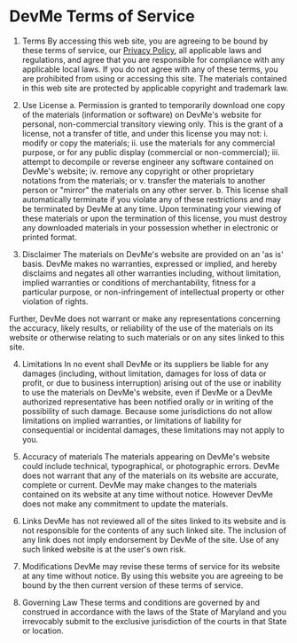 # DevMe Terms of Service

1. Terms
By accessing this web site, you are agreeing to be bound by these terms of service, our [Privacy Policy](./privacy.html), all applicable laws and regulations, and agree that you are responsible for compliance with any applicable local laws. If you do not agree with any of these terms, you are prohibited from using or accessing this site. The materials contained in this web site are protected by applicable copyright and trademark law.

2. Use License
  a. Permission is granted to temporarily download one copy of the materials (information or software) on DevMe's website for personal, non-commercial transitory viewing only. This is the grant of a license, not a transfer of title, and under this license you may not:
    i. modify or copy the materials;
    ii. use the materials for any commercial purpose, or for any public display (commercial or non-commercial);
    iii. attempt to decompile or reverse engineer any software contained on DevMe's website;
    iv. remove any copyright or other proprietary notations from the materials; or
    v. transfer the materials to another person or "mirror" the materials on any other server.
  b. This license shall automatically terminate if you violate any of these restrictions and may be terminated by DevMe at any time. Upon terminating your viewing of these materials or upon the termination of this license, you must destroy any downloaded materials in your possession whether in electronic or printed format.

3. Disclaimer
The materials on DevMe's website are provided on an 'as is' basis. DevMe makes no warranties, expressed or implied, and hereby disclaims and negates all other warranties including, without limitation, implied warranties or conditions of merchantability, fitness for a particular purpose, or non-infringement of intellectual property or other violation of rights.

Further, DevMe does not warrant or make any representations concerning the accuracy, likely results, or reliability of the use of the materials on its website or otherwise relating to such materials or on any sites linked to this site.

4. Limitations
In no event shall DevMe or its suppliers be liable for any damages (including, without limitation, damages for loss of data or profit, or due to business interruption) arising out of the use or inability to use the materials on DevMe's website, even if DevMe or a DevMe authorized representative has been notified orally or in writing of the possibility of such damage. Because some jurisdictions do not allow limitations on implied warranties, or limitations of liability for consequential or incidental damages, these limitations may not apply to you.

5. Accuracy of materials
The materials appearing on DevMe's website could include technical, typographical, or photographic errors. DevMe does not warrant that any of the materials on its website are accurate, complete or current. DevMe may make changes to the materials contained on its website at any time without notice. However DevMe does not make any commitment to update the materials.

6. Links
DevMe has not reviewed all of the sites linked to its website and is not responsible for the contents of any such linked site. The inclusion of any link does not imply endorsement by DevMe of the site. Use of any such linked website is at the user's own risk.

7. Modifications
DevMe may revise these terms of service for its website at any time without notice. By using this website you are agreeing to be bound by the then current version of these terms of service.

8. Governing Law
These terms and conditions are governed by and construed in accordance with the laws of the State of Maryland and you irrevocably submit to the exclusive jurisdiction of the courts in that State or location.